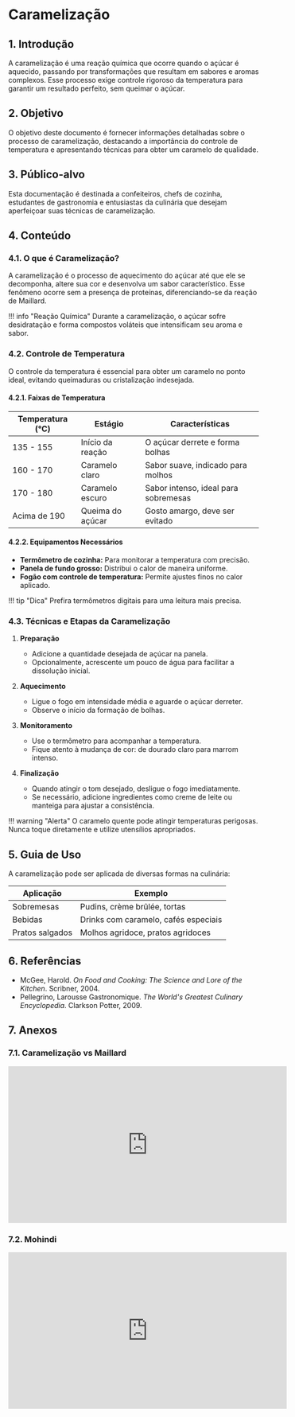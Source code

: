 # Caramelização

## 1. Introdução

A caramelização é uma reação química que ocorre quando o açúcar é aquecido, passando por transformações que resultam em sabores e aromas complexos. Esse processo exige controle rigoroso da temperatura para garantir um resultado perfeito, sem queimar o açúcar.

## 2. Objetivo

O objetivo deste documento é fornecer informações detalhadas sobre o processo de caramelização, destacando a importância do controle de temperatura e apresentando técnicas para obter um caramelo de qualidade.

## 3. Público-alvo

Esta documentação é destinada a confeiteiros, chefs de cozinha, estudantes de gastronomia e entusiastas da culinária que desejam aperfeiçoar suas técnicas de caramelização.

## 4. Conteúdo

### 4.1. O que é Caramelização?

A caramelização é o processo de aquecimento do açúcar até que ele se decomponha, altere sua cor e desenvolva um sabor característico. Esse fenômeno ocorre sem a presença de proteínas, diferenciando-se da reação de Maillard.

!!! info "Reação Química"
    Durante a caramelização, o açúcar sofre desidratação e forma compostos voláteis que intensificam seu aroma e sabor.

### 4.2. Controle de Temperatura

O controle da temperatura é essencial para obter um caramelo no ponto ideal, evitando queimaduras ou cristalização indesejada.

#### 4.2.1. Faixas de Temperatura

| Temperatura (°C) | Estágio             | Características |
|------------------|---------------------|-----------------|
| 135 - 155       | Início da reação  | O açúcar derrete e forma bolhas |
| 160 - 170       | Caramelo claro      | Sabor suave, indicado para molhos |
| 170 - 180       | Caramelo escuro     | Sabor intenso, ideal para sobremesas |
| Acima de 190    | Queima do açúcar  | Gosto amargo, deve ser evitado |

#### 4.2.2. Equipamentos Necessários

- **Termômetro de cozinha:** Para monitorar a temperatura com precisão.
- **Panela de fundo grosso:** Distribui o calor de maneira uniforme.
- **Fogão com controle de temperatura:** Permite ajustes finos no calor aplicado.

!!! tip "Dica"
    Prefira termômetros digitais para uma leitura mais precisa.

### 4.3. Técnicas e Etapas da Caramelização

1. **Preparação**
    - Adicione a quantidade desejada de açúcar na panela.
    - Opcionalmente, acrescente um pouco de água para facilitar a dissolução inicial.

2. **Aquecimento**
    - Ligue o fogo em intensidade média e aguarde o açúcar derreter.
    - Observe o início da formação de bolhas.

3. **Monitoramento**
    - Use o termômetro para acompanhar a temperatura.
    - Fique atento à mudança de cor: de dourado claro para marrom intenso.

4. **Finalização**
    - Quando atingir o tom desejado, desligue o fogo imediatamente.
    - Se necessário, adicione ingredientes como creme de leite ou manteiga para ajustar a consistência.

!!! warning "Alerta"
    O caramelo quente pode atingir temperaturas perigosas. Nunca toque diretamente e utilize utensílios apropriados.

## 5. Guia de Uso

A caramelização pode ser aplicada de diversas formas na culinária:

| Aplicação         | Exemplo |
|------------------|---------|
| Sobremesas       | Pudins, crème brûlée, tortas |
| Bebidas         | Drinks com caramelo, cafés especiais |
| Pratos salgados | Molhos agridoce, pratos agridoces |

## 6. Referências

- McGee, Harold. *On Food and Cooking: The Science and Lore of the Kitchen*. Scribner, 2004.
- Pellegrino, Larousse Gastronomique. *The World's Greatest Culinary Encyclopedia*. Clarkson Potter, 2009.

## 7. Anexos

### 7.1. Caramelização vs Maillard

<iframe
    width="560"
    height="315"
    src="https://www.youtube.com/embed/3dJ2Q1_VdkQ"
    frameborder="0"
    allow="accelerometer; autoplay; clipboard-write; encrypted-media; gyroscope; picture-in-picture"
    allowfullscreen>
</iframe>

### 7.2. Mohindi

<iframe
    width="560"
    height="315"
    src="https://www.youtube.com/embed/e6rRncI1bYA"
    frameborder="0"
    allow="accelerometer; autoplay; clipboard-write; encrypted-media; gyroscope; picture-in-picture"
    allowfullscreen>
</iframe>



